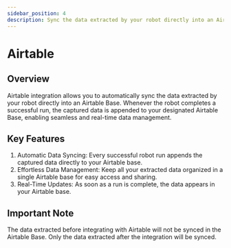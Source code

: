 ```yaml
---
sidebar_position: 4
description: Sync the data extracted by your robot directly into an Airtable Base.
---
```


# Airtable

## Overview

Airtable integration allows you to automatically sync the data extracted by your robot directly into an Airtable Base. Whenever the robot completes a successful run, the captured data is appended to your designated Airtable Base, enabling seamless and real-time data management.


## Key Features

1. Automatic Data Syncing: Every successful robot run appends the captured data directly to your Airtable base.
2. Effortless Data Management: Keep all your extracted data organized in a single Airtable base for easy access and sharing.
3. Real-Time Updates: As soon as a run is complete, the data appears in your Airtable base.

## Important Note

The data extracted before integrating with Airtable will not be synced in the Airtable Base. Only the data extracted after the integration will be synced.